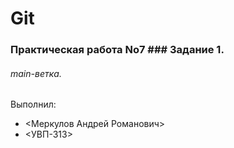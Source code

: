 # Git
### Практическая работа No7 ### Задание 1.
###### main-ветка.

Выполнил:
* <Меркулов Андрей Романович>
* <УВП-313>
